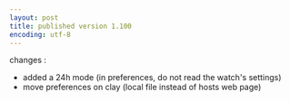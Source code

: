 ```yaml
---
layout: post
title: published version 1.100
encoding: utf-8
---
```


changes :

* added a 24h mode (in preferences, do not read the watch's settings)
* move preferences on clay (local file instead of hosts web page)

